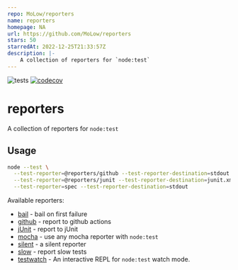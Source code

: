 ```yaml
---
repo: MoLow/reporters
name: reporters
homepage: NA
url: https://github.com/MoLow/reporters
stars: 50
starredAt: 2022-12-25T21:33:57Z
description: |-
    A collection of reporters for `node:test`
---
```


![tests](https://github.com/MoLow/reporters/actions/workflows/test.yaml/badge.svg?branch=main) [![codecov](https://codecov.io/gh/MoLow/reporters/branch/main/graph/badge.svg?token=0LFVC8SCQV)](https://codecov.io/gh/MoLow/reporters)

# reporters
A collection of reporters for `node:test`


## Usage

```bash
node --test \
  --test-reporter=@reporters/github --test-reporter-destination=stdout \
  --test-reporter=@reporters/junit --test-reporter-destination=junit.xml \
  --test-reporter=spec --test-reporter-destination=stdout
```

Available reporters:

- [bail](https://www.npmjs.com/package/@reporters/bail) - bail on first failure
- [github](https://www.npmjs.com/package/@reporters/github) - report to github actions
- [jUnit](https://www.npmjs.com/package/@reporters/junit) - report to jUnit 
- [mocha](https://www.npmjs.com/package/@reporters/mocha) - use any mocha reporter with `node:test`
- [silent](https://www.npmjs.com/package/@reporters/silent) - a silent reporter
- [slow](https://www.npmjs.com/package/@reporters/slow) - report slow tests
- [testwatch](https://www.npmjs.com/package/@reporters/testwatch) - An interactive REPL for `node:test` watch mode.

